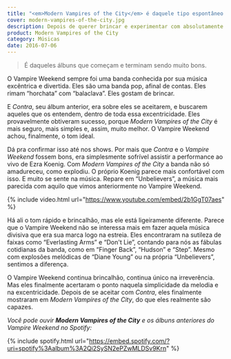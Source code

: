 ```yaml
---
title: "<em>Modern Vampires of the City</em> é daquele tipo espontâneo de música boa"
cover: modern-vampires-of-the-city.jpg
description: Depois de querer brincar e experimentar com absolutamente tudo, o Vampire Weekend finalmente olha para dentro.
product: Modern Vampires of the City
category: Músicas
date: 2016-07-06
---
```


> É daqueles álbuns que começam e terminam sendo muito bons.

O Vampire Weekend sempre foi uma banda conhecida por sua música excêntrica e divertida. Eles são uma banda pop, afinal de contas. Eles rimam “horchata” com “balaclava”. Eles gostam de brincar.

E _Contra_, seu álbum anterior, era sobre eles se aceitarem, e buscarem aqueles que os entendem, dentro de toda essa excentricidade. Eles provavelmente obtiveram sucesso, porque _Modern Vampires of the City_ é mais seguro, mais simples e, assim, muito melhor. O Vampire Weekend achou, finalmente, o tom ideal.

Dá pra confirmar isso até nos shows. Por mais que _Contra_ e o _Vampire Weekend_ fossem bons, era simplesmente sofrível assistir a performance ao vivo de Ezra Koenig. Com _Modern Vampires of the City_ a banda não só amadureceu, como explodiu. O próprio Koenig parece mais confortável com isso. E muito se sente na música. Repare em “Unbelievers”, a música mais parecida com aquilo que vimos anteriormente no Vampire Weekend.

{% include video.html url="https://www.youtube.com/embed/2b1GgT07aes" %}

Há ali o tom rápido e brincalhão, mas ele está ligeiramente diferente. Parece que o Vampire Weekend não se interessa mais em fazer aquela música divisiva que era sua marca logo na estreia. Eles encontraram na sutileza de faixas como “Everlasting Arms” e “Don't Lie”, contando para nós as fábulas cotidianas da banda, como em “Finger Back”, “Hudson” e “Step”. Mesmo com explosões melódicas de “Diane Young” ou na própria “Unbelievers”, sentimos a diferença.

O Vampire Weekend continua brincalhão, continua único na irreverência. Mas eles finalmente acertaram o ponto naquela simplicidade da melodia e na excentricidade. Depois de se aceitar com _Contra_, eles finalmente mostraram em _Modern Vampires of the City_, do que eles realmente são capazes.

_Você pode ouvir **Modern Vampires of the City** e os álbuns anteriores do Vampire Weekend no Spotify:_

{% include spotify.html url="https://embed.spotify.com/?uri=spotify%3Aalbum%3A2Qi2SySN2ePZwMLDSv9Krn" %}
